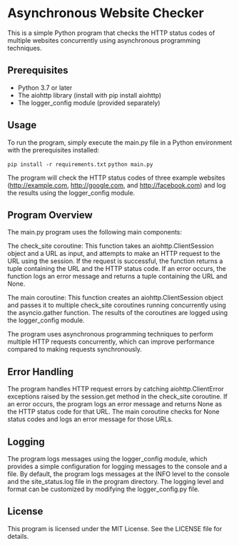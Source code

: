 # Asynchronous Website Checker
This is a simple Python program that checks the HTTP status codes of multiple websites concurrently using asynchronous programming techniques.

## Prerequisites
- Python 3.7 or later
- The aiohttp library (install with pip install aiohttp)
- The logger_config module (provided separately)

## Usage
To run the program, simply execute the main.py file in a Python environment with the prerequisites installed:

`pip install -r requirements.txt`
`python main.py`

The program will check the HTTP status codes of three example websites (http://example.com, http://google.com, and http://facebook.com) and log the results using the logger_config module.

## Program Overview
The main.py program uses the following main components:

The check_site coroutine: This function takes an aiohttp.ClientSession object and a URL as input, and attempts to make an HTTP request to the URL using the session. If the request is successful, the function returns a tuple containing the URL and the HTTP status code. If an error occurs, the function logs an error message and returns a tuple containing the URL and None.

The main coroutine: This function creates an aiohttp.ClientSession object and passes it to multiple check_site coroutines running concurrently using the asyncio.gather function. The results of the coroutines are logged using the logger_config module.

The program uses asynchronous programming techniques to perform multiple HTTP requests concurrently, which can improve performance compared to making requests synchronously.

## Error Handling
The program handles HTTP request errors by catching aiohttp.ClientError exceptions raised by the session.get method in the check_site coroutine. If an error occurs, the program logs an error message and returns None as the HTTP status code for that URL. The main coroutine checks for None status codes and logs an error message for those URLs.

## Logging
The program logs messages using the logger_config module, which provides a simple configuration for logging messages to the console and a file. By default, the program logs messages at the INFO level to the console and the site_status.log file in the program directory. The logging level and format can be customized by modifying the logger_config.py file.

## License
This program is licensed under the MIT License. See the LICENSE file for details.